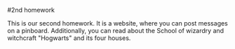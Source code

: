 #2nd homework

This is our second homework.
It is a website, where you can post messages on a pinboard. Additionally, you can read about the School of wizardry and witchcraft "Hogwarts" and its four houses.